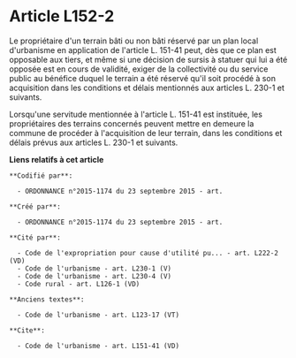 # Article L152-2

Le propriétaire d'un terrain bâti ou non bâti réservé par un plan local d'urbanisme en application de l'article L. 151-41
peut, dès que ce plan est opposable aux tiers, et même si une décision de sursis à statuer qui lui a été opposée est en cours
de validité, exiger de la collectivité ou du service public au bénéfice duquel le terrain a été réservé qu'il soit procédé à
son acquisition dans les conditions et délais mentionnés aux articles L. 230-1 et suivants. 

Lorsqu'une servitude mentionnée à l'article L. 151-41 est instituée, les propriétaires des terrains concernés peuvent mettre
en demeure la commune de procéder à l'acquisition de leur terrain, dans les conditions et délais prévus aux articles L. 230-1
et suivants.

**Liens relatifs à cet article**

	**Codifié par**:

	  - ORDONNANCE n°2015-1174 du 23 septembre 2015 - art.

	**Créé par**:

	  - ORDONNANCE n°2015-1174 du 23 septembre 2015 - art.

	**Cité par**:

	  - Code de l'expropriation pour cause d'utilité pu... - art. L222-2 (VD)
	  - Code de l'urbanisme - art. L230-1 (V)
	  - Code de l'urbanisme - art. L230-4 (V)
	  - Code rural - art. L126-1 (VD)

	**Anciens textes**:

	  - Code de l'urbanisme - art. L123-17 (VT)

	**Cite**:

	  - Code de l'urbanisme - art. L151-41 (VD)
